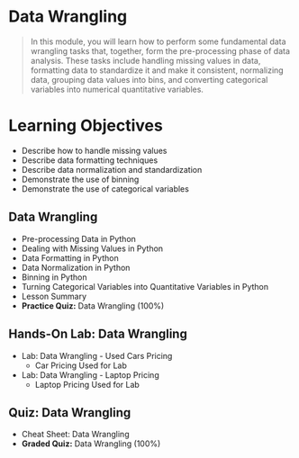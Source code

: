 # Data Wrangling
> In this module, you will learn how to perform some fundamental data wrangling tasks that, together, form the pre-processing phase of data analysis. These tasks include handling missing values in data, formatting data to standardize it and make it consistent, normalizing data, grouping data values into bins, and converting categorical variables into numerical quantitative variables.
# Learning Objectives
- Describe how to handle missing values
- Describe data formatting techniques
- Describe data normalization and standardization
- Demonstrate the use of binning
- Demonstrate the use of categorical variables
## Data Wrangling
- Pre-processing Data in Python
- Dealing with Missing Values in Python
- Data Formatting in Python
- Data Normalization in Python
- Binning in Python
- Turning Categorical Variables into Quantitative Variables in Python
- Lesson Summary
- **Practice Quiz:** Data Wrangling (100%)
## Hands-On Lab: Data Wrangling
- Lab: Data Wrangling - Used Cars Pricing
    - Car Pricing Used for Lab
- Lab: Data Wrangling - Laptop Pricing
    - Laptop Pricing Used for Lab
## Quiz: Data Wrangling
- Cheat Sheet: Data Wrangling
- **Graded Quiz:** Data Wrangling (100%)
